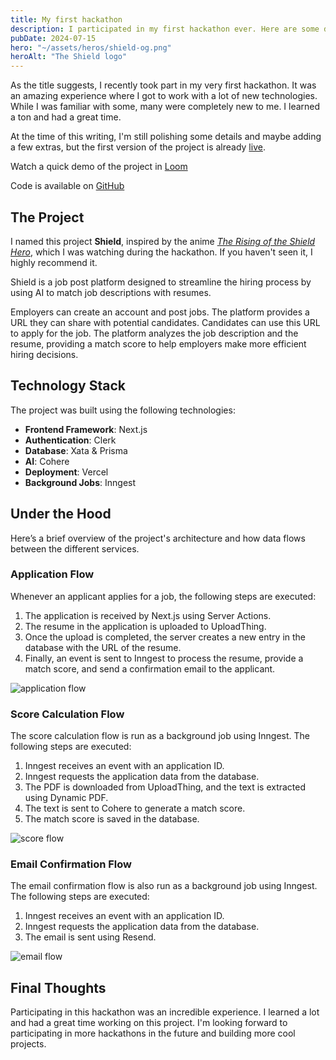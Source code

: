 ```yaml
---
title: My first hackathon
description: I participated in my first hackathon ever. Here are some details about the project I worked on and the experience I had.
pubDate: 2024-07-15
hero: "~/assets/heros/shield-og.png"
heroAlt: "The Shield logo"
---
```


As the title suggests, I recently took part in my very first hackathon. It was an amazing experience where I got to work with a lot of new technologies. While I was familiar with some, many were completely new to me. I learned a ton and had a great time.

At the time of this writing, I'm still polishing some details and maybe adding a few extras, but the first version of the project is already [live](https://shieldz.vercel.app).

Watch a quick demo of the project in [Loom](https://www.loom.com/share/cb1b632896f34782abf15c39bf21421c?sid=73033ec4-dec2-4b4c-9216-14f58d8e33aa)

Code is available on [GitHub](https://github.com/kevinzunigacuellar/shield)

## The Project

I named this project **Shield**, inspired by the anime [_The Rising of the Shield Hero_](https://en.wikipedia.org/wiki/The_Rising_of_the_Shield_Hero), which I was watching during the hackathon. If you haven't seen it, I highly recommend it.

Shield is a job post platform designed to streamline the hiring process by using AI to match job descriptions with resumes.

Employers can create an account and post jobs. The platform provides a URL they can share with potential candidates. Candidates can use this URL to apply for the job. The platform analyzes the job description and the resume, providing a match score to help employers make more efficient hiring decisions.

## Technology Stack

The project was built using the following technologies:

- **Frontend Framework**: Next.js
- **Authentication**: Clerk
- **Database**: Xata & Prisma
- **AI**: Cohere
- **Deployment**: Vercel
- **Background Jobs**: Inngest

## Under the Hood

Here’s a brief overview of the project's architecture and how data flows between the different services.

### Application Flow

Whenever an applicant applies for a job, the following steps are executed:

1. The application is received by Next.js using Server Actions.
2. The resume in the application is uploaded to UploadThing.
3. Once the upload is completed, the server creates a new entry in the database with the URL of the resume.
4. Finally, an event is sent to Inngest to process the resume, provide a match score, and send a confirmation email to the applicant.

![application flow](~/assets/content/application-flow.png)

### Score Calculation Flow

The score calculation flow is run as a background job using Inngest. The following steps are executed:

1. Inngest receives an event with an application ID.
2. Inngest requests the application data from the database.
3. The PDF is downloaded from UploadThing, and the text is extracted using Dynamic PDF.
4. The text is sent to Cohere to generate a match score.
5. The match score is saved in the database.

![score flow](~/assets/content/score-flow.png)

### Email Confirmation Flow

The email confirmation flow is also run as a background job using Inngest. The following steps are executed:

1. Inngest receives an event with an application ID.
2. Inngest requests the application data from the database.
3. The email is sent using Resend.

![email flow](~/assets/content/email-flow.png)

## Final Thoughts

Participating in this hackathon was an incredible experience. I learned a lot and had a great time working on this project. I'm looking forward to participating in more hackathons in the future and building more cool projects.
